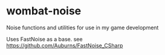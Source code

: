 # wombat-noise
Noise functions and utilities for use in my game development

Uses FastNoise as a base. see https://github.com/Auburns/FastNoise_CSharp
